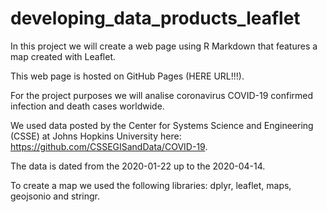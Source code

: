 # developing_data_products_leaflet

In this project we will create a web page using R Markdown that features a map created with Leaflet.

This web page is hosted on GitHub Pages (HERE URL!!!).

For the project purposes we will analise coronavirus COVID-19 confirmed infection and death cases worldwide.

We used data posted by the Center for Systems Science and Engineering (CSSE) at Johns Hopkins University here: https://github.com/CSSEGISandData/COVID-19.

The data is dated from the 2020-01-22 up to the 2020-04-14.

To create a map we used the following libraries: dplyr, leaflet, maps, geojsonio and stringr.
